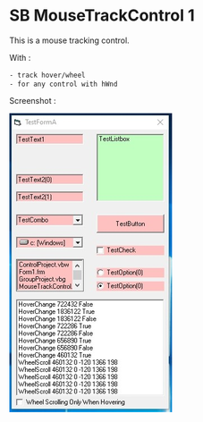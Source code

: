 
# SB MouseTrackControl 1

This is a mouse tracking control.

With :

    - track hover/wheel
    - for any control with hWnd

Screenshot :

<img align="left" src=".\Screenshot.jpg">
